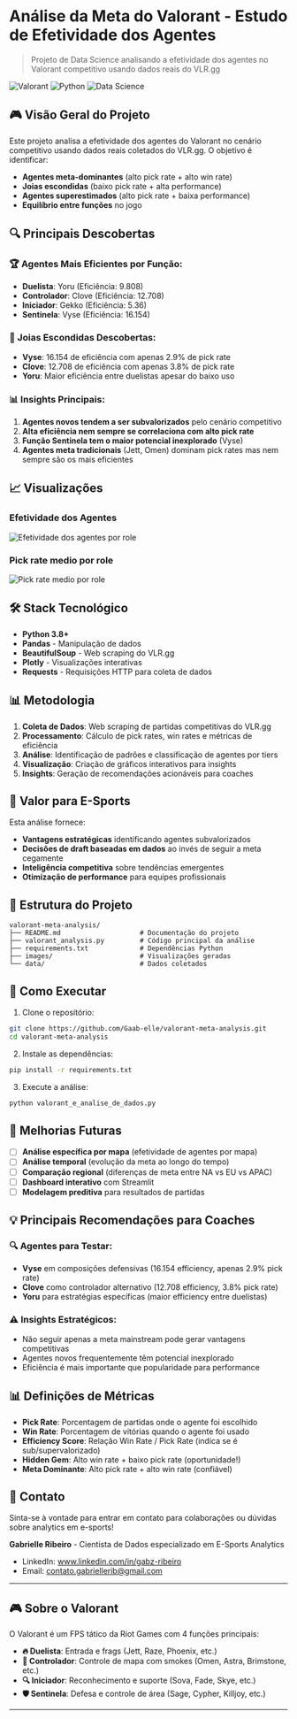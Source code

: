 # Análise da Meta do Valorant - Estudo de Efetividade dos Agentes

> Projeto de Data Science analisando a efetividade dos agentes no Valorant competitivo usando dados reais do VLR.gg

![Valorant](https://img.shields.io/badge/Game-Valorant-FF4655?style=for-the-badge&logo=riot-games)
![Python](https://img.shields.io/badge/Python-3.8+-3776AB?style=for-the-badge&logo=python)
![Data Science](https://img.shields.io/badge/Data-Science-FF6B6B?style=for-the-badge)

## 🎮 Visão Geral do Projeto

Este projeto analisa a efetividade dos agentes do Valorant no cenário competitivo usando dados reais coletados do VLR.gg. O objetivo é identificar:

- **Agentes meta-dominantes** (alto pick rate + alto win rate)
- **Joias escondidas** (baixo pick rate + alta performance) 
- **Agentes superestimados** (alto pick rate + baixa performance)
- **Equilíbrio entre funções** no jogo

## 🔍 Principais Descobertas

### 🏆 Agentes Mais Eficientes por Função:
- **Duelista**: Yoru (Eficiência: 9.808)
- **Controlador**: Clove (Eficiência: 12.708) 
- **Iniciador**: Gekko (Eficiência: 5.36)
- **Sentinela**: Vyse (Eficiência: 16.154)

### 💎 Joias Escondidas Descobertas:
- **Vyse**: 16.154 de eficiência com apenas 2.9% de pick rate
- **Clove**: 12.708 de eficiência com apenas 3.8% de pick rate
- **Yoru**: Maior eficiência entre duelistas apesar do baixo uso

### 📊 Insights Principais:
1. **Agentes novos tendem a ser subvalorizados** pelo cenário competitivo
2. **Alta eficiência nem sempre se correlaciona com alto pick rate**
3. **Função Sentinela tem o maior potencial inexplorado** (Vyse)
4. **Agentes meta tradicionais** (Jett, Omen) dominam pick rates mas nem sempre são os mais eficientes

## 📈 Visualizações

### Efetividade dos Agentes
![Efetividade dos agentes por role](imagem/efetividades-agentes.png)

### Pick rate medio por role
![Pick rate medio por role](pickrate-role.png)

## 🛠️ Stack Tecnológico

- **Python 3.8+**
- **Pandas** - Manipulação de dados
- **BeautifulSoup** - Web scraping do VLR.gg
- **Plotly** - Visualizações interativas
- **Requests** - Requisições HTTP para coleta de dados

## 📊 Metodologia

1. **Coleta de Dados**: Web scraping de partidas competitivas do VLR.gg
2. **Processamento**: Cálculo de pick rates, win rates e métricas de eficiência
3. **Análise**: Identificação de padrões e classificação de agentes por tiers
4. **Visualização**: Criação de gráficos interativos para insights
5. **Insights**: Geração de recomendações acionáveis para coaches

## 🎯 Valor para E-Sports

Esta análise fornece:
- **Vantagens estratégicas** identificando agentes subvalorizados
- **Decisões de draft baseadas em dados** ao invés de seguir a meta cegamente  
- **Inteligência competitiva** sobre tendências emergentes
- **Otimização de performance** para equipes profissionais

## 📁 Estrutura do Projeto

```
valorant-meta-analysis/
├── README.md                    # Documentação do projeto
├── valorant_analysis.py         # Código principal da análise
├── requirements.txt             # Dependências Python
├── images/                      # Visualizações geradas
└── data/                        # Dados coletados
```

## 🚀 Como Executar

1. Clone o repositório:
```bash
git clone https://github.com/Gaab-elle/valorant-meta-analysis.git
cd valorant-meta-analysis
```

2. Instale as dependências:
```bash
pip install -r requirements.txt
```

3. Execute a análise:
```bash
python valorant_e_analise_de_dados.py
```

## 🔮 Melhorias Futuras

- [ ] **Análise específica por mapa** (efetividade de agentes por mapa)
- [ ] **Análise temporal** (evolução da meta ao longo do tempo)
- [ ] **Comparação regional** (diferenças de meta entre NA vs EU vs APAC)
- [ ] **Dashboard interativo** com Streamlit
- [ ] **Modelagem preditiva** para resultados de partidas

## 💡 Principais Recomendações para Coaches

### 🔍 Agentes para Testar:
- **Vyse** em composições defensivas (16.154 efficiency, apenas 2.9% pick rate)
- **Clove** como controlador alternativo (12.708 efficiency, 3.8% pick rate)
- **Yoru** para estratégias específicas (maior efficiency entre duelistas)

### ⚠️ Insights Estratégicos:
- Não seguir apenas a meta mainstream pode gerar vantagens competitivas
- Agentes novos frequentemente têm potencial inexplorado
- Eficiência é mais importante que popularidade para performance

## 📊 Definições de Métricas

- **Pick Rate**: Porcentagem de partidas onde o agente foi escolhido
- **Win Rate**: Porcentagem de vitórias quando o agente foi usado
- **Efficiency Score**: Relação Win Rate / Pick Rate (indica se é sub/supervalorizado)
- **Hidden Gem**: Alto win rate + baixo pick rate (oportunidade!)
- **Meta Dominante**: Alto pick rate + alto win rate (confiável)

## 📧 Contato

Sinta-se à vontade para entrar em contato para colaborações ou dúvidas sobre analytics em e-sports!

**Gabrielle Ribeiro** - Cientista de Dados especializado em E-Sports Analytics
- LinkedIn: www.linkedin.com/in/gabz-ribeiro
- Email: contato.gabriellerib@gmail.com

---

## 🎮 Sobre o Valorant

O Valorant é um FPS tático da Riot Games com 4 funções principais:
- **🔥 Duelista**: Entrada e frags (Jett, Raze, Phoenix, etc.)
- **💨 Controlador**: Controle de mapa com smokes (Omen, Astra, Brimstone, etc.)
- **🔍 Iniciador**: Reconhecimento e suporte (Sova, Fade, Skye, etc.)
- **🛡️ Sentinela**: Defesa e controle de área (Sage, Cypher, Killjoy, etc.)

---
